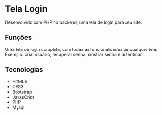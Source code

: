# Tela Login
Desenvolvido com PHP no backend, uma tela de login para seu site.

## Funções
Uma tela de login completa, com todas as funcionalidades de qualquer tela. Exemplo: criar usuário, recuperar senha, mostrar senha e autenticar. 

## Tecnologias
- HTML5
- CSS3
- Bootstrap
- JavasCript
- PHP
- Mysql

